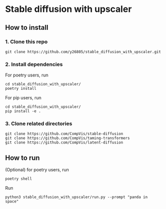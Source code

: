 
# Stable diffusion with upscaler

## How to install
### 1. Clone this repo
```
git clone https://github.com/y26805/stable_diffusion_with_upscaler.git
```

### 2. Install dependencies
For poetry users, run
```
cd stable_diffusion_with_upscaler/
poetry install
```

For pip users,  run
```
cd stable_diffusion_with_upscaler/
pip install -e .
```

### 3. Clone related directories
```
git clone https://github.com/CompVis/stable-diffusion
git clone https://github.com/CompVis/taming-transformers
git clone https://github.com/CompVis/latent-diffusion
```

## How to run

(Optional) for poetry users, run
```
poetry shell
```

Run
```
python3 stable_diffusion_with_upscaler/run.py --prompt "panda in space"
```
